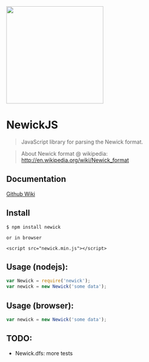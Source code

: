 <img src="http://tribunsky.com/img/newick_logo.png" width="256">

# NewickJS

> JavaScript library for parsing the Newick format.

> About Newick format @ wikipedia: http://en.wikipedia.org/wiki/Newick_format


## Documentation

[Github Wiki](https://github.com/octav47/NewickJS/wiki)

## Install

```
$ npm install newick

or in browser

<script src="newick.min.js"></script>
```


## Usage (nodejs):

```js
var Newick = require('newick');
var newick = new Newick('some data');
```

## Usage (browser):

```js
var newick = new Newick('some data');
```

## TODO:
* Newick.dfs: more tests